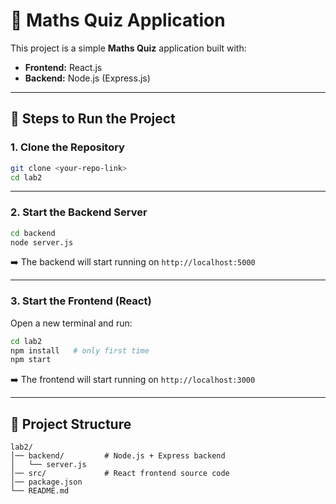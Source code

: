 

# 🧮 Maths Quiz Application

This project is a simple **Maths Quiz** application built with:

* **Frontend:** React.js
* **Backend:** Node.js (Express.js)

---

## 🚀 Steps to Run the Project

### 1. Clone the Repository

```bash
git clone <your-repo-link>
cd lab2
```

---

### 2. Start the Backend Server

```bash
cd backend
node server.js
```

➡️ The backend will start running on `http://localhost:5000`

---

### 3. Start the Frontend (React)

Open a new terminal and run:

```bash
cd lab2
npm install   # only first time
npm start
```

➡️ The frontend will start running on `http://localhost:3000`

---

## 📂 Project Structure

```
lab2/
│── backend/         # Node.js + Express backend
│   └── server.js
│── src/             # React frontend source code
│── package.json
└── README.md

